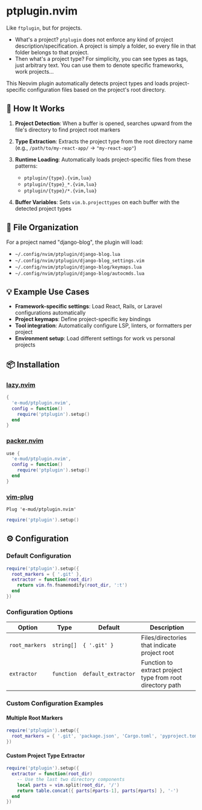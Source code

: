 # ptplugin.nvim

Like `ftplugin`, but for projects.

- What's a project? `ptplugin` does not enforce any kind of project description/specification. A project is simply a folder, so every file in that folder belongs to that project.
- Then what's a project type? For simplicity, you can see types as tags, just arbitrary text. You can use them to denote specific frameworks, work projects...

This Neovim plugin automatically detects project types and loads project-specific configuration files based on the project's root directory. 

## 🚀 How It Works

1. **Project Detection**: When a buffer is opened, searches upward from the file's directory to find project root markers

2. **Type Extraction**: Extracts the project type from the root directory name (e.g., `/path/to/my-react-app/` → `"my-react-app"`)

3. **Runtime Loading**: Automatically loads project-specific files from these patterns:
   - `ptplugin/{type}.{vim,lua}`
   - `ptplugin/{type}_*.{vim,lua}`
   - `ptplugin/{type}/*.{vim,lua}`

4. **Buffer Variables**: Sets `vim.b.projecttypes` on each buffer with the detected project types

## 📁 File Organization

For a project named "django-blog", the plugin will load:
- `~/.config/nvim/ptplugin/django-blog.lua`
- `~/.config/nvim/ptplugin/django-blog_settings.vim`  
- `~/.config/nvim/ptplugin/django-blog/keymaps.lua`
- `~/.config/nvim/ptplugin/django-blog/autocmds.lua`

## 💡 Example Use Cases

- **Framework-specific settings**: Load React, Rails, or Laravel configurations automatically
- **Project keymaps**: Define project-specific key bindings
- **Tool integration**: Automatically configure LSP, linters, or formatters per project
- **Environment setup**: Load different settings for work vs personal projects

## 📦 Installation

### [lazy.nvim](https://github.com/folke/lazy.nvim)

```lua
{
  'e-mud/ptplugin.nvim',
  config = function()
    require('ptplugin').setup()
  end
}
```

### [packer.nvim](https://github.com/wbthomason/packer.nvim)

```lua
use {
  'e-mud/ptplugin.nvim',
  config = function()
    require('ptplugin').setup()
  end
}
```

### [vim-plug](https://github.com/junegunn/vim-plug)

```vim
Plug 'e-mud/ptplugin.nvim'
```

```lua
require('ptplugin').setup()
```

## ⚙️ Configuration

### Default Configuration

```lua
require('ptplugin').setup({
  root_markers = { '.git' },
  extractor = function(root_dir)
    return vim.fn.fnamemodify(root_dir, ':t')
  end
})
```

### Configuration Options

| Option | Type | Default | Description |
|--------|------|---------|-------------|
| `root_markers` | `string[]` | `{ '.git' }` | Files/directories that indicate project root |
| `extractor` | `function` | `default_extractor` | Function to extract project type from root directory path |

### Custom Configuration Examples

#### Multiple Root Markers

```lua
require('ptplugin').setup({
  root_markers = { '.git', 'package.json', 'Cargo.toml', 'pyproject.toml' }
})
```

#### Custom Project Type Extractor

```lua
require('ptplugin').setup({
  extractor = function(root_dir)
    -- Use the last two directory components
    local parts = vim.split(root_dir, '/')
    return table.concat({ parts[#parts-1], parts[#parts] }, '-')
  end
})
```
